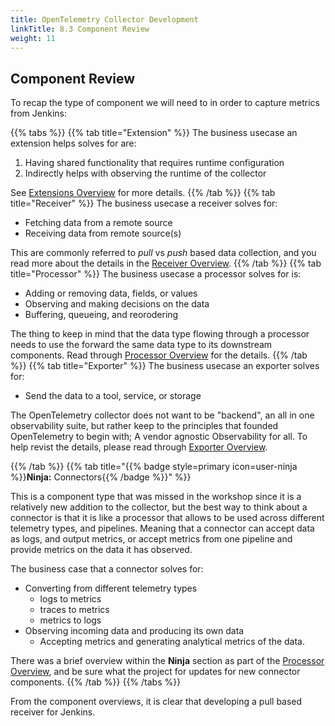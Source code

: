 ```yaml
---
title: OpenTelemetry Collector Development
linkTitle: 8.3 Component Review
weight: 11
---
```


## Component Review

To recap the type of component we will need to in order to capture metrics from Jenkins:

{{% tabs %}}
{{% tab title="Extension" %}}
The business usecase an extension helps solves for are:

1. Having shared functionality that requires runtime configuration
1. Indirectly helps with observing the runtime of the collector

See [Extensions Overview](/en/other/opentelemetry-collector/2-extensions) for more details.
{{% /tab %}}
{{% tab title="Receiver" %}}
The business usecase a receiver solves for:

- Fetching data from a remote source
- Receiving data from remote source(s)

This are commonly referred to _pull_ vs _push_ based data collection, and you read more about the details in the [Receiver Overview](/en/other/opentelemetry-collector/3-receivers).
{{% /tab %}}
{{% tab title="Processor" %}}
The business usecase a processor solves for is:

- Adding or removing data, fields, or values
- Observing and making decisions on the data
- Buffering, queueing, and reorodering

The thing to keep in mind that the data type flowing through a processor needs to use the forward
the same data type to its downstream components.
Read through [Processor Overview](/en/other/opentelemetry-collector/4-processors) for the details.
{{% /tab %}}
{{% tab title="Exporter" %}}
The business usecase an exporter solves for:

- Send the data to a tool, service, or storage

The OpenTelemetry collector does not want to be "backend", an all in one observability suite, but rather
keep to the principles that founded OpenTelemetry to begin with; A vendor agnostic Observability for all.
To help revist the details, please read through [Exporter Overview](/en/other/opentelemetry-collector/5-exporters).

{{% /tab %}}
{{% tab title="{{% badge style=primary icon=user-ninja %}}**Ninja:** Connectors{{% /badge %}}"  %}}

This is a component type that was missed in the workshop since it is a relatively new addition to the collector,
but the best way to think about a connector is that it is like a processor that allows to be used across different
telemetry types, and pipelines. Meaning that a connector can accept data as logs, and output metrics, or accept
metrics from one pipeline and provide metrics on the data it has observed.

The business case that a connector solves for:

- Converting from different telemetry types
  - logs to metrics
  - traces to metrics
  - metrics to logs
- Observing incoming data and producing its own data
  - Accepting metrics and generating analytical metrics of the data.

There was a brief overview within the **Ninja** section as part of the [Processor Overview](/en/other/opentelemetry-collector/4-processors),
and be sure what the project for updates for new connector components.
{{% /tab %}}
{{% /tabs %}}

From the component overviews, it is clear that developing a pull based receiver for Jenkins.
